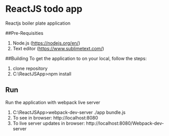 
# ReactJS todo app
Reactjs boiler plate application

##Pre-Requisities
1. Node.js (https://nodejs.org/en/)
2. Text editor (https://www.sublimetext.com/)

##Building
To get the application to on your local, follow the steps:

1. clone repository
2. C:\ReactJSApp>npm install

## Run
Run the application with webpack live server

1. C:\ReactJSApp>webpack-dev-server ./app bundle.js
2. To see in browser: http://localhost:8080
3. To live server updates in browser: http://localhost:8080/Webpack-dev-server


